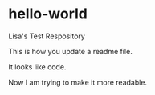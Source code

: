 # hello-world
Lisa's Test Respository

This is how you update a readme file.

It looks like code.

Now I am trying to make it more readable.
